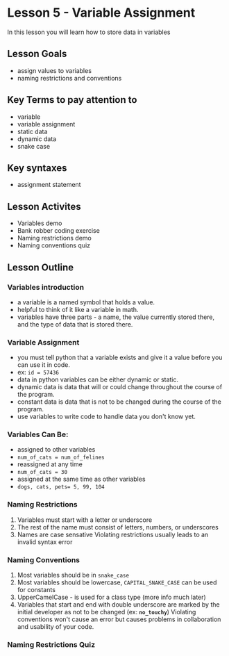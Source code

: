 # Lesson 5 - Variable Assignment
In this lesson you will learn how to store data in variables
## Lesson Goals
- assign values to variables
- naming restrictions and conventions

## Key Terms to pay attention to
- variable
- variable assignment
- static data
- dynamic data
- snake case

## Key syntaxes
- assignment statement

## Lesson Activites
- Variables demo
- Bank robber coding exercise
- Naming restrictions demo
- Naming conventions quiz

## Lesson Outline

### Variables introduction
- a variable is a named symbol that holds a value.
- helpful to think of it like a variable in math.
- variables have three parts - a name, the value currently stored there, and the type of data that is stored there.

### Variable Assignment
- you must tell python that a variable exists and give it a value before you can use it in code.
- ex: <code>id = 57436</code>
- data in python variables can be either dynamic or static.
- dynamic data is data that will or could change throughout the course of the program.
- constant data is data that is not to be changed during the course of the program.
- use variables to write code to handle data you don't know yet.

### Variables Can Be:
- assigned to other variables
- <code>num_of_cats = num_of_felines</code>
- reassigned at any time
- <code>num_of_cats = 30</code>
- assigned at the same time as other variables
- <code>dogs, cats, pets= 5, 99, 104</code>

### Naming Restrictions
1. Variables must start with a letter or underscore
2. The rest of the name must consist of letters, numbers, or underscores
3. Names are case sensative
Violating restrictions usually leads to an invalid syntax error

### Naming Conventions
1. Most variables should be in <code>snake_case</code>
2. Most variables should be lowercase, <code>CAPITAL_SNAKE_CASE</code> can be used for constants
3. UpperCamelCase - is used for a class type (more info much later)
4. Variables that start and end with double underscore are marked by the initial developer as not to be changed (ex: <code>__no_touchy__</code>)
Violating conventions won't cause an error but causes problems in collaboration and usability of your code.

### Naming Restrictions Quiz
